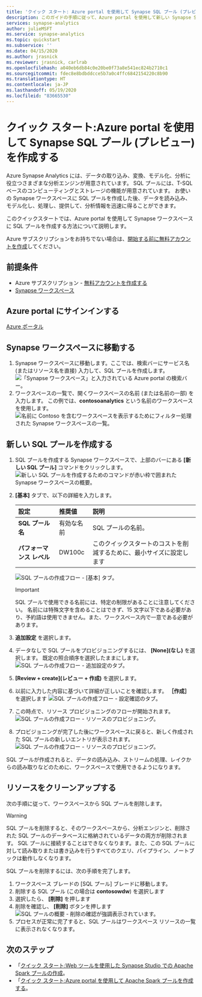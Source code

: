 ```yaml
---
title: 'クイック スタート: Azure portal を使用して Synapse SQL プール (プレビュー) を作成する'
description: このガイドの手順に従って、Azure portal を使用して新しい Synapse SQL プールを作成します。
services: synapse-analytics
author: julieMSFT
ms.service: synapse-analytics
ms.topic: quickstart
ms.subservice: ''
ms.date: 04/15/2020
ms.author: jrasnick
ms.reviewer: jrasnick, carlrab
ms.openlocfilehash: a040eb6db84c0e20be0f73a8e541ec824b2710c1
ms.sourcegitcommit: fdec8e8bdbddcce5b7a0c4ffc6842154220c8b90
ms.translationtype: HT
ms.contentlocale: ja-JP
ms.lasthandoff: 05/19/2020
ms.locfileid: "83665530"
---
```

# <a name="quickstart-create-a-synapse-sql-pool-preview-using-the-azure-portal"></a>クイック スタート:Azure portal を使用して Synapse SQL プール (プレビュー) を作成する

Azure Synapse Analytics には、データの取り込み、変換、モデル化、分析に役立つさまざまな分析エンジンが用意されています。 SQL プールには、T-SQL ベースのコンピューティングとストレージの機能が用意されています。 お使いの Synapse ワークスペースに SQL プールを作成した後、データを読み込み、モデル化し、処理し、提供して、分析情報を迅速に得ることができます。

このクイックスタートでは、Azure portal を使用して Synapse ワークスペースに SQL プールを作成する方法について説明します。

Azure サブスクリプションをお持ちでない場合は、[開始する前に無料アカウントを作成](https://azure.microsoft.com/free/)してください。

## <a name="prerequisites"></a>前提条件

- Azure サブスクリプション - [無料アカウントを作成する](https://azure.microsoft.com/free/)
- [Synapse ワークスペース](./quickstart-create-workspace.md)

## <a name="sign-in-to-the-azure-portal"></a>Azure portal にサインインする

[Azure ポータル](https://portal.azure.com/)

## <a name="navigate-to-the-synapse-workspace"></a>Synapse ワークスペースに移動する

1. Synapse ワークスペースに移動します。ここでは、検索バーにサービス名 (またはリソース名を直接) 入力して、SQL プールを作成します。
![「Synapse ワークスペース」と入力されている Azure portal の検索バー。](media/quickstart-create-sql-pool/create-sql-pool-00a.png) 
1. ワークスペースの一覧で、開くワークスペースの名前 (または名前の一部) を入力します。 この例では、**contosoanalytics** という名前のワークスペースを使用します。
![名前に Contoso を含むワークスペースを表示するためにフィルター処理された Synapse ワークスペースの一覧。](media/quickstart-create-sql-pool/create-sql-pool-00b.png)

## <a name="create-new-sql-pool"></a>新しい SQL プールを作成する

1. SQL プールを作成する Synapse ワークスペースで、上部のバーにある **[新しい SQL プール]** コマンドをクリックします。
![新しい SQL プールを作成するためのコマンドが赤い枠で囲まれた Synapse ワークスペースの概要。](media/quickstart-create-sql-pool/create-sql-pool-portal-01.png)
2. **[基本]** タブで、以下の詳細を入力します。

    | 設定 | 推奨値 | 説明 |
    | :------ | :-------------- | :---------- |
    | **SQL プール名** | 有効な名前 | SQL プールの名前。 |
    | **パフォーマンス レベル** | DW100c | このクイックスタートのコストを削減するために、最小サイズに設定します |

  
    ![SQL プールの作成フロー - [基本] タブ。](media/quickstart-create-sql-pool/create-sql-pool-portal-02.png)
    > [!IMPORTANT]
    > SQL プールで使用できる名前には、特定の制限があることに注意してください。 名前には特殊文字を含めることはできず、15 文字以下である必要があり、予約語は使用できません。また、ワークスペース内で一意である必要があります。

3. **追加設定** を選択します。
4. データなしで SQL プールをプロビジョニングするには、 **[None]\(なし\)** を選択します。 既定の照合順序を選択したままにします。
![SQL プールの作成フロー - 追加設定のタブ。](media/quickstart-create-sql-pool/create-sql-pool-portal-03.png)

5. **[Review + create]\(レビュー + 作成\)** を選択します。
6. 以前に入力した内容に基づいて詳細が正しいことを確認します。 **［作成］** を選択します
![SQL プールの作成フロー - 設定確認のタブ。](media/quickstart-create-sql-pool/create-sql-pool-portal-04.png)

7. この時点で、リソース プロビジョニングのフローが開始されます。
 ![SQL プールの作成フロー - リソースのプロビジョニング。](media/quickstart-create-sql-pool/create-sql-pool-portal-06.png)

8. プロビジョニングが完了した後にワークスペースに戻ると、新しく作成された SQL プールの新しいエントリが表示されます。
 ![SQL プールの作成フロー - リソースのプロビジョニング。](media/quickstart-create-sql-pool/create-sql-pool-portal-07.png)


SQL プールが作成されると、データの読み込み、ストリームの処理、レイクからの読み取りなどのために、ワークスペースで使用できるようになります。

## <a name="clean-up-resources"></a>リソースをクリーンアップする

次の手順に従って、ワークスペースから SQL プールを削除します。
> [!WARNING]
> SQL プールを削除すると、そのワークスペースから、分析エンジンと、削除された SQL プールのデータベースに格納されているデータの両方が削除されます。 SQL プールに接続することはできなくなります。また、この SQL プールに対して読み取りまたは書き込みを行うすべてのクエリ、パイプライン、ノートブックは動作しなくなります。

SQL プールを削除するには、次の手順を完了します。

1. ワークスペース ブレードの [SQL プール] ブレードに移動します。
1. 削除する SQL プール (この場合は **contosowdw**) を選択します
1. 選択したら、 **[削除]** を押します
1. 削除を確認し、 **[削除]** ボタンを押します![SQL プールの概要 - 削除の確認が強調表示されています。](media/quickstart-create-sql-pool/create-sql-pool-portal-11.png)
1. プロセスが正常に完了すると、SQL プールはワークスペース リソースの一覧に表示されなくなります。

## <a name="next-steps"></a>次のステップ

- 「[クイック スタート:Web ツールを使用した Synapse Studio での Apache Spark プールの作成](quickstart-apache-spark-notebook.md)。
- 「[クイック スタート:Azure portal を使用して Apache Spark プールを作成する](quickstart-create-apache-spark-pool-portal.md)。
